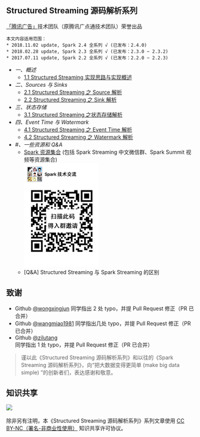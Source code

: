 ## Structured Streaming 源码解析系列

[「腾讯广告」](http://e.qq.com)技术团队（原腾讯广点通技术团队）荣誉出品

```
本文内容适用范围：
* 2018.11.02 update, Spark 2.4 全系列 √ (已发布：2.4.0)
* 2018.02.28 update, Spark 2.3 全系列 √ (已发布：2.3.0 ~ 2.3.2)
* 2017.07.11 update, Spark 2.2 全系列 √ (已发布：2.2.0 ~ 2.2.3)
```

- *一、概述*
  - [1.1 Structured Streaming 实现思路与实现概述](1.1%20Structured%20Streaming%20实现思路与实现概述.md)
- *二、Sources 与 Sinks*
  - [2.1 Structured Streaming 之 Source 解析](2.1%20Structured%20Streaming%20之%20Source%20解析.md)
  - [2.2 Structured Streaming 之 Sink 解析](2.2%20Structured%20Streaming%20之%20Sink%20解析.md)
- *三、状态存储*
  - [3.1 Structured Streaming 之状态存储解析](3.1%20Structured%20Streaming%20之状态存储解析.md)
- *四、Event Time 与 Watermark*
  - [4.1 Structured Streaming 之 Event Time 解析](4.1%20Structured%20Streaming%20之%20Event%20Time%20解析.md)
  - [4.2 Structured Streaming 之 Watermark 解析](4.2%20Structured%20Streaming%20之%20Watermark%20解析.md)
- *#、一些资源和 Q&A*
  - [Spark 资源集合](https://github.com/lw-lin/CoolplaySpark/tree/master/Spark%20%E8%B5%84%E6%BA%90%E9%9B%86%E5%90%88) (包括 Spark Streaming 中文微信群、Spark Summit 视频等资源集合)<br/>![wechat_spark_streaming_small](../Spark%20%E8%B5%84%E6%BA%90%E9%9B%86%E5%90%88/resources/wechat_spark_streaming_small_.PNG)
  - [Q&A] Structured Streaming 与 Spark Streaming 的区别

## 致谢

- Github [@wongxingjun](http://github.com/wongxingjun) 同学指出 2 处 typo，并提 Pull Request 修正（PR 已合并）
- Github [@wangmiao1981](http://github.com/wangmiao1981) 同学指出几处 typo，并提 Pull Request 修正（PR 已合并）
- Github [@zilutang](http://github.com/zilutang) 同学指出 1 处 typo，并提 Pull Request 修正（PR 已合并）

> 谨以此《Structured Streaming 源码解析系列》和以往的《Spark Streaming 源码解析系列》，向“把大数据变得更简单 (make big data simple) ”的创新者们，表达感谢和敬意。

## 知识共享

![](https://licensebuttons.net/l/by-nc/4.0/88x31.png)

除非另有注明，本《Structured Streaming 源码解析系列》系列文章使用 [CC BY-NC（署名-非商业性使用）](https://creativecommons.org/licenses/by-nc/4.0/) 知识共享许可协议。
